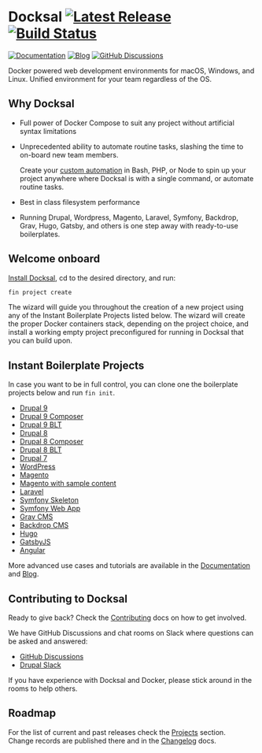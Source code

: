 # Docksal [![Latest Release](https://img.shields.io/github/release/docksal/docksal.svg?logo=github&style=for-the-badge)](https://github.com/docksal/docksal/releases/latest) [![Build Status](https://img.shields.io/github/actions/workflow/status/docksal/docksal/default.yaml?label=actions&logo=github&style=for-the-badge)](https://github.com/docksal/docksal/actions/workflows/default.yaml)

[![Documentation](https://img.shields.io/badge/📖-Documentation-blue.svg?style=for-the-badge)](https://docs.docksal.io)
[![Blog](https://img.shields.io/badge/📰-Tips%20and%20Updates-orange.svg?style=for-the-badge)](https://blog.docksal.io)
[![GitHub Discussions](https://img.shields.io/github/discussions/docksal/docksal?label=discussions&logo=github&style=for-the-badge)](https://github.com/docksal/docksal/discussions)

Docker powered web development environments for macOS, Windows, and Linux. Unified environment for your team regardless of the OS.

## Why Docksal

- Full power of Docker Compose to suit any project without artificial syntax limitations
- Unprecedented ability to automate routine tasks, slashing the time to on-board new team members.

    Create your [custom automation](https://docs.docksal.io/fin/custom-commands/) in Bash, PHP, or Node
to spin up your project anywhere where Docksal is with a single command, or automate routine tasks. 

- Best in class filesystem performance
- Running Drupal, Wordpress, Magento, Laravel, Symfony, Backdrop, Grav, Hugo, Gatsby,
and others is one step away with ready-to-use boilerplates.

<a name="setup"></a>
<a name="updates"></a>
<a name="getting-started"></a>
## Welcome onboard

[Install Docksal](https://docs.docksal.io/getting-started/setup/), cd to the desired directory, and run:

```bash
fin project create
```

The wizard will guide you throughout the creation of a new project using any of the Instant Boilerplate Projects listed below.
The wizard will create the proper Docker containers stack, depending on the project choice, and install
a working empty project preconfigured for running in Docksal that you can build upon.

## Instant Boilerplate Projects

In case you want to be in full control, you can clone one the boilerplate projects below and run `fin init`.

- [Drupal 9](https://github.com/docksal/boilerplate-drupal9)
- [Drupal 9 Composer](https://github.com/docksal/boilerplate-drupal9-composer)
- [Drupal 9 BLT](https://github.com/docksal/boilerplate-drupal9-blt)
- [Drupal 8](https://github.com/docksal/boilerplate-drupal8)
- [Drupal 8 Composer](https://github.com/docksal/boilerplate-drupal8-composer)
- [Drupal 8 BLT](https://github.com/docksal/boilerplate-drupal8-blt)
- [Drupal 7](https://github.com/docksal/boilerplate-drupal7)
- [WordPress](https://github.com/docksal/boilerplate-wordpress)
- [Magento](https://github.com/docksal/boilerplate-magento)
- [Magento with sample content](https://github.com/docksal/boilerplate-magento-demo)
- [Laravel](https://github.com/docksal/boilerplate-laravel)
- [Symfony Skeleton](https://github.com/docksal/boilerplate-symfony-skeleton)
- [Symfony Web App](https://github.com/docksal/boilerplate-symfony-webapp)
- [Grav CMS](https://github.com/docksal/boilerplate-grav)
- [Backdrop CMS](https://github.com/docksal/boilerplate-backdrop)
- [Hugo](https://github.com/docksal/boilerplate-hugo)
- [GatsbyJS](https://github.com/docksal/boilerplate-gatsby)
- [Angular](https://github.com/docksal/boilerplate-angular)

More advanced use cases and tutorials are available in the [Documentation](https://docs.docksal.io) and [Blog](http://blog.docksal.io).

## Contributing to Docksal

Ready to give back? Check the [Contributing](CONTRIBUTING.md) docs on how to get involved.

We have GitHub Discussions and chat rooms on Slack where questions can be asked and answered: 

- [GitHub Discussions](https://github.com/docksal/docksal/discussions)
- [Drupal Slack](https://app.slack.com/client/T06GX3JTS/C6GPEEEV8)

If you have experience with Docksal and Docker, please stick around in the rooms to help others.

## Roadmap

For the list of current and past releases check the [Projects](https://github.com/orgs/docksal/projects) section.  
Change records are published there and in the [Changelog](CHANGELOG.md) docs. 
